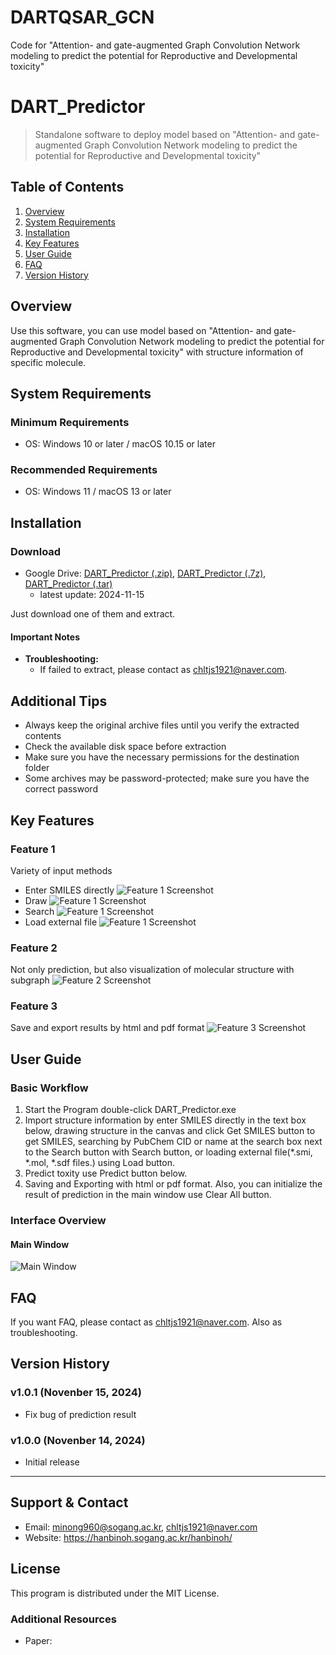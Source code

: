 # DARTQSAR_GCN
Code for "Attention- and gate-augmented Graph Convolution Network modeling to predict the potential for Reproductive and Developmental toxicity"

# DART_Predictor
> Standalone software to deploy model based on "Attention- and gate-augmented Graph Convolution Network modeling to predict the potential for Reproductive and Developmental toxicity"

## Table of Contents
1. [Overview](#overview)
2. [System Requirements](#system-requirements)
3. [Installation](#installation)
4. [Key Features](#key-features)
5. [User Guide](#user-guide)
6. [FAQ](#faq)
7. [Version History](#version-history)

## Overview
Use this software, you can use model based on "Attention- and gate-augmented Graph Convolution Network modeling to predict the potential for Reproductive and Developmental toxicity" with structure information of specific molecule.

## System Requirements

### Minimum Requirements
- OS: Windows 10 or later / macOS 10.15 or later

### Recommended Requirements
- OS: Windows 11 / macOS 13 or later

## Installation

### Download
- Google Drive: [DART_Predictor (.zip)](https://drive.google.com/file/d/12kqVRL00MsWnz7hDY4EE3VmQ6GD_9Hst/view?usp=sharing), [DART_Predictor (.7z)](https://drive.google.com/file/d/1IO8XKEdJQXimOWB3ZSSHhMklOypkkPuy/view?usp=sharing), [DART_Predictor (.tar)](https://drive.google.com/file/d/1SZv8i-wUp-LePGpm2255cTBDkyC0sfor/view?usp=sharing)
  - latest update: 2024-11-15
 
Just download one of them and extract.

#### Important Notes

- **Troubleshooting:**
  - If failed to extract, please contact as chltjs1921@naver.com.

## Additional Tips

- Always keep the original archive files until you verify the extracted contents
- Check the available disk space before extraction
- Make sure you have the necessary permissions for the destination folder
- Some archives may be password-protected; make sure you have the correct password

## Key Features
### Feature 1
Variety of input methods
  - Enter SMILES directly
  ![Feature 1 Screenshot](Feature_1_direct.png)
  - Draw
  ![Feature 1 Screenshot](Feature_1_draw.png)
  - Search
  ![Feature 1 Screenshot](Feature_1_search.png)
  - Load external file
  ![Feature 1 Screenshot](Feature_1_load.png)

### Feature 2
Not only prediction, but also visualization of molecular structure with subgraph
![Feature 2 Screenshot](Feature_2.png)

### Feature 3
Save and export results by html and pdf format
![Feature 3 Screenshot](Feature_3.png)

## User Guide
### Basic Workflow
1. Start the Program double-click DART_Predictor.exe
2. Import structure information by enter SMILES directly in the text box below, drawing structure in the canvas and click Get SMILES button to get SMILES, searching by PubChem CID or name at the search box next to the Search button with Search button, or loading external file(*.smi, *.mol, *.sdf files.) using Load button.
3. Predict toxity use Predict button below.
4. Saving and Exporting with html or pdf format. Also, you can initialize the result of prediction in the main window use Clear All button.


### Interface Overview
#### Main Window
![Main Window](Main_window.png)


## FAQ
If you want FAQ, please contact as chltjs1921@naver.com. Also as troubleshooting.

## Version History

### v1.0.1 (Novenber 15, 2024)
- Fix bug of prediction result

### v1.0.0 (Novenber 14, 2024)
- Initial release

---
## Support & Contact
- Email: minong960@sogang.ac.kr, chltjs1921@naver.com
- Website: https://hanbinoh.sogang.ac.kr/hanbinoh/

## License
This program is distributed under the MIT License.

### Additional Resources
- Paper:
